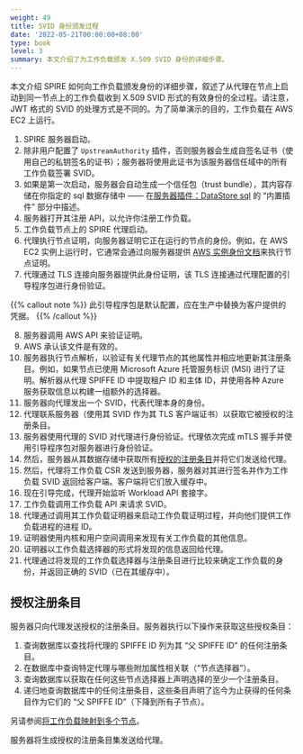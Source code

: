 ```yaml
---
weight: 49
title: SVID 身份颁发过程
date: '2022-05-21T00:00:00+08:00'
type: book
level: 3
summary: 本文介绍了为工作负载颁发 X.509 SVID 身份的详细步骤。
---
```


本文介绍 SPIRE 如何向工作负载颁发身份的详细步骤，叙述了从代理在节点上启动到同一节点上的工作负载收到 X.509 SVID 形式的有效身份的全过程。请注意，JWT 格式的 SVID 的处理方式是不同的。为了简单演示的目的，工作负载在 AWS EC2 上运行。

1. SPIRE 服务器启动。
2. 除非用户配置了 `UpstreamAuthority` 插件，否则服务器会生成自签名证书（使用自己的私钥签名的证书）；服务器将使用此证书为该服务器信任域中的所有工作负载签署 SVID。
3. 如果是第一次启动，服务器会自动生成一个信任包（trust bundle），其内容存储在你指定的 sql 数据存储中 —— 在[服务器插件：DataStore sql](https://github.com/spiffe/spire/blob/v1.3.0/doc/plugin_server_datastore_sql.md) 的 “内置插件” 部分中描述。
4. 服务器打开其注册 API，以允许你注册工作负载。
5. 工作负载节点上的 SPIRE 代理启动。
6. 代理执行节点证明，向服务器证明它正在运行的节点的身份。例如，在 AWS EC2 实例上运行时，它通常会通过向服务器提供 [AWS 实例身份文档](https://docs.aws.amazon.com/AWSEC2/latest/UserGuide/instance-identity-documents.html)来执行节点证明。
7. 代理通过 TLS 连接向服务器提供此身份证明，该 TLS 连接通过代理配置的引导程序包进行身份验证。

{{% callout note %}}
此引导程序包是默认配置，应在生产中替换为客户提供的凭据。
{{% /callout %}}

8. 服务器调用 AWS API 来验证证明。
9. AWS 承认该文件是有效的。
10. 服务器执行节点解析，以验证有关代理节点的其他属性并相应地更新其注册条目。例如，如果节点已使用 Microsoft Azure 托管服务标识 (MSI) 进行了证明。解析器从代理 SPIFFE ID 中提取租户 ID 和主体 ID，并使用各种 Azure 服务获取信息以构建一组额外的选择器。
11. 服务器向代理发出一个 SVID，代表代理本身的身份。
12. 代理联系服务器（使用其 SVID 作为其 TLS 客户端证书）以获取它被授权的注册条目。
13. 服务器使用代理的 SVID 对代理进行身份验证。代理依次完成 mTLS 握手并使用引导程序包对服务器进行身份验证。
14. 然后，服务器从其数据存储中获取所有[授权的注册条目](https://spiffe.io/docs/latest/spire-about/spire-concepts/#authorized-registration-entries)并将它们发送给代理。
15. 然后，代理将工作负载 CSR 发送到服务器，服务器对其进行签名并作为工作负载 SVID 返回给客户端。客户端将它们放入缓存中。
16. 现在引导完成，代理开始监听 Workload API 套接字。
17. 工作负载调用工作负载 API 来请求 SVID。
18. 代理通过调用其工作负载证明器来启动工作负载证明过程，并向他们提供工作负载进程的进程 ID。
19. 证明器使用内核和用户空间调用来发现有关工作负载的其他信息。
20. 证明器以工作负载选择器的形式将发现的信息返回给代理。
21. 代理通过将发现的工作负载选择器与注册条目进行比较来确定工作负载的身份，并返回正确的 SVID（已在其缓存中）。

## 授权注册条目

服务器只向代理发送授权的注册条目。服务器执行以下操作来获取这些授权条目：

1. 查询数据库以查找将代理的 SPIFFE ID 列为其 “父 SPIFFE ID” 的任何注册条目。
2. 在数据库中查询特定代理与哪些附加属性相关联（“节点选择器”）。
3. 查询数据库以获取在任何这些节点选择器上声明选择的至少一个注册条目。
4. 递归地查询数据库中的任何注册条目，这些条目声明了迄今为止获得的任何条目作为它们的 “父 SPIFFE ID”（下降到所有子节点）。

另请参阅[将工作负载映射到多个节点](https://spiffe.io/docs/latest/spire/using/registering/#mapping-workloads-to-multiple-nodes)。

服务器将生成授权的注册条目集发送给代理。